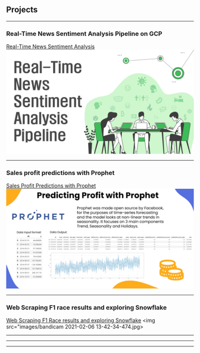 ## Projects

---

### Real-Time News Sentiment Analysis Pipeline on GCP

[Real-Time News Sentiment Analysis](/Real-Time-News-Sentiment-Analysis-Pipeline-GCP)
<img src="images/bandicam 2021-01-26 17-25-43-560.jpg"/>

---

### Sales profit predictions with Prophet

[Sales Profit Predictions with Prophet](/Retail-Sales-EDA---profit-prediction-GCP)
<img src="images/bandicam%202021-01-26%2016-24-27-400.jpg"/>

---

### Web Scraping F1 race results and exploring Snowflake

[Web Scraping F1 Race results and exploring Snowflake](/F1-WebScraping-SnowflakeDB)
<img src="images/bandicam 2021-02-06 13-42-34-474.jpg>

---



---




---

<!-- Remove above link if you don't want to attibute -->
